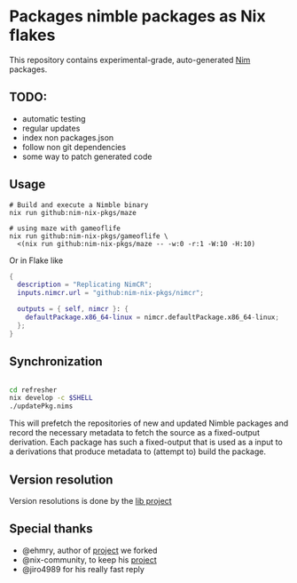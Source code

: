 # Packages nimble packages as Nix flakes

This repository contains experimental-grade, auto-generated
[Nim](https://nim-lang.org/) packages.

## TODO:
 - automatic testing
 - regular updates
 - index non packages.json
 - follow non git dependencies
 - some way to patch generated code

## Usage

```shell
# Build and execute a Nimble binary
nix run github:nim-nix-pkgs/maze

# using maze with gameoflife
nix run github:nim-nix-pkgs/gameoflife \
  <(nix run github:nim-nix-pkgs/maze -- -w:0 -r:1 -W:10 -H:10)

```

Or in Flake like

```nix
{
  description = "Replicating NimCR";
  inputs.nimcr.url = "github:nim-nix-pkgs/nimcr";

  outputs = { self, nimcr }: {
    defaultPackage.x86_64-linux = nimcr.defaultPackage.x86_64-linux;
  };
}
```

## Synchronization

```sh

cd refresher
nix develop -c $SHELL
./updatePkg.nims
```

This will prefetch the repositories of new and updated Nimble packages and
record the necessary metadata to fetch the source as a fixed-output derivation.
Each package has such a fixed-output that is used as a input to a derivations
that produce metadata to (attempt to) build the package.

## Version resolution

Version resolutions is done by the [lib project](https://github.com/riinr/nim-flakes-lib)

## Special thanks

- @ehmry, author of [project](https://github.com/nix-community/flake-nimble) we forked
- @nix-community, to keep his [project](https://github.com/nix-community/flake-nimble)
- @jiro4989 for his really fast reply
